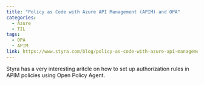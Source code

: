 ```yaml
---
title: "Policy as Code with Azure API Management (APIM) and OPA"
categories:
  - Azure
  - TIL
tags:
  - OPA
  - APIM
link: https://www.styra.com/blog/policy-as-code-with-azure-api-management-apim-and-opa/
---
```


Styra has a very interesting aritcle on how to set up authorization rules in APIM policies using Open Policy Agent.